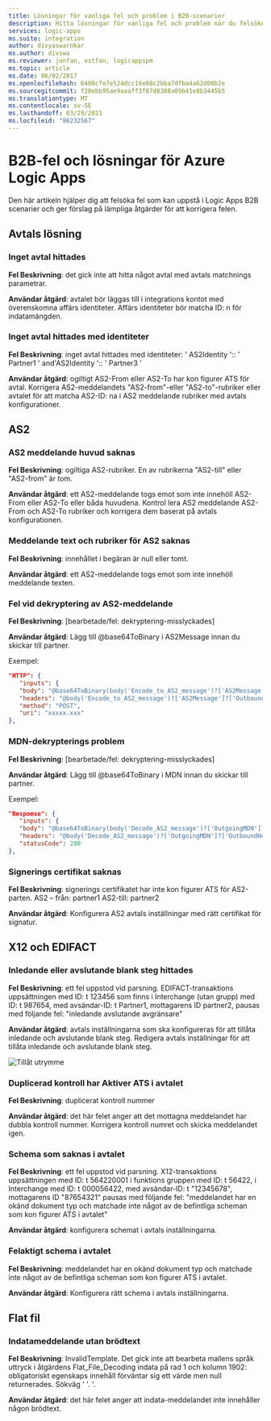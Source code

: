 ```yaml
---
title: Lösningar för vanliga fel och problem i B2B-scenarier
description: Hitta lösningar för vanliga fel och problem när du felsöker B2B-scenarier i Azure Logic Apps
services: logic-apps
ms.suite: integration
author: divyaswarnkar
ms.author: divswa
ms.reviewer: jonfan, estfan, logicappspm
ms.topic: article
ms.date: 06/02/2017
ms.openlocfilehash: 6400cfe7e524dcc16e08c2bba7dfba4a62d00b2e
ms.sourcegitcommit: f28ebb95ae9aaaff3f87d8388a09b41e0b3445b5
ms.translationtype: MT
ms.contentlocale: sv-SE
ms.lasthandoff: 03/29/2021
ms.locfileid: "86232567"
---
```

# <a name="b2b-errors-and-solutions-for-azure-logic-apps"></a>B2B-fel och lösningar för Azure Logic Apps

Den här artikeln hjälper dig att felsöka fel som kan uppstå i Logic Apps B2B scenarier och ger förslag på lämpliga åtgärder för att korrigera felen.

## <a name="agreement-resolution"></a>Avtals lösning

### <a name="no-agreement-found"></a>Inget avtal hittades 

**Fel Beskrivning**: det gick inte att hitta något avtal med avtals matchnings parametrar.

**Användar åtgärd**: avtalet bör läggas till i integrations kontot med överenskomna affärs identiteter. Affärs identiteter bör matcha ID: n för indatamängden.

### <a name="no-agreement-found-with-identities"></a>Inget avtal hittades med identiteter

**Fel Beskrivning**: inget avtal hittades med identiteter: ' AS2Identity ':: ' Partner1 ' and'AS2Identity ':: ' Partner3 '

**Användar åtgärd**: ogiltigt AS2-From eller AS2-To har kon figurer ATS för avtal. Korrigera AS2-meddelandets "AS2-from"-eller "AS2-to"-rubriker eller avtalet för att matcha AS2-ID: na i AS2 meddelande rubriker med avtals konfigurationer.

## <a name="as2"></a>AS2

### <a name="missing-as2-message-headers"></a>AS2 meddelande huvud saknas  

**Fel Beskrivning**: ogiltiga AS2-rubriker. En av rubrikerna "AS2-till" eller "AS2-from" är tom.

**Användar åtgärd**: ett AS2-meddelande togs emot som inte innehöll AS2-From eller AS2-To eller båda huvudena. Kontrol lera AS2 meddelande AS2-From och AS2-To rubriker och korrigera dem baserat på avtals konfigurationen.

### <a name="missing-as2-message-body-and-headers"></a>Meddelande text och rubriker för AS2 saknas    

**Fel Beskrivning**: innehållet i begäran är null eller tomt.

**Användar åtgärd**: ett AS2-meddelande togs emot som inte innehöll meddelande texten.

### <a name="as2-message-decryption-failure"></a>Fel vid dekryptering av AS2-meddelande

**Fel Beskrivning**: [bearbetade/fel: dekryptering-misslyckades]

**Användar åtgärd**: Lägg till @base64ToBinary i AS2Message innan du skickar till partner.

Exempel:

```json
"HTTP": {
   "inputs": {
   "body": "@base64ToBinary(body('Encode_to_AS2_message')?['AS2Message']?['Content'])",
   "headers": "@body('Encode_to_AS2_message')?['AS2Message']?['OutboundHeaders']",
   "method": "POST",
   "uri": "xxxxx.xxx"
},
``` 

### <a name="mdn-decryption-failure"></a>MDN-dekrypterings problem

**Fel Beskrivning**: [bearbetade/fel: dekryptering-misslyckades]

**Användar åtgärd**: Lägg till @base64ToBinary i MDN innan du skickar till partner.

Exempel:

```json
"Response": {
   "inputs": {
   "body": "@base64ToBinary(body('Decode_AS2_message')?['OutgoingMDN']?['Content'])",
   "headers": "@body('Decode_AS2_message')?['OutgoingMDN']?['OutboundHeaders']",
   "statusCode": 200
},               
``` 

### <a name="missing-signing-certificate"></a>Signerings certifikat saknas

**Fel Beskrivning**: signerings certifikatet har inte kon figurer ATS för AS2-parten. AS2 – från: partner1 AS2-till: partner2

**Användar åtgärd**: Konfigurera AS2 avtals inställningar med rätt certifikat för signatur.

## <a name="x12-and-edifact"></a>X12 och EDIFACT

### <a name="leading-or-trailing-space-found"></a>Inledande eller avslutande blank steg hittades    

**Fel Beskrivning**: ett fel uppstod vid parsning. EDIFACT-transaktions uppsättningen med ID: t 123456 som finns i Interchange (utan grupp) med ID: t 987654, med avsändar-ID: t Partner1, mottagarens ID partner2, pausas med följande fel: "inledande avslutande avgränsare"

**Användar åtgärd**: avtals inställningarna som ska konfigureras för att tillåta inledande och avslutande blank steg. Redigera avtals inställningar för att tillåta inledande och avslutande blank steg.

![Tillåt utrymme](./media/logic-apps-enterprise-integration-b2b-list-errors-solutions/leadingandtrailing.png)

### <a name="duplicate-check-has-enabled-in-the-agreement"></a>Duplicerad kontroll har Aktiver ATS i avtalet

**Fel Beskrivning**: duplicerat kontroll nummer

**Användar åtgärd**: det här felet anger att det mottagna meddelandet har dubbla kontroll nummer. Korrigera kontroll numret och skicka meddelandet igen.

### <a name="missing-schema-in-the-agreement"></a>Schema som saknas i avtalet

**Fel Beskrivning**: ett fel uppstod vid parsning. X12-transaktions uppsättningen med ID: t 564220001 i funktions gruppen med ID: t 56422, i Interchange med ID: t 000056422, med avsändar-ID: t "12345678", mottagarens ID "87654321" pausas med följande fel: "meddelandet har en okänd dokument typ och matchade inte något av de befintliga scheman som kon figurer ATS i avtalet"

**Användar åtgärd**: konfigurera schemat i avtals inställningarna.

### <a name="incorrect-schema-in-the-agreement"></a>Felaktigt schema i avtalet

**Fel Beskrivning**: meddelandet har en okänd dokument typ och matchade inte något av de befintliga scheman som kon figurer ATS i avtalet.

**Användar åtgärd**: Konfigurera rätt schema i avtals inställningarna.

## <a name="flat-file"></a>Flat fil

### <a name="input-message-with-no-body"></a>Indatameddelande utan brödtext

**Fel Beskrivning**: InvalidTemplate. Det gick inte att bearbeta mallens språk uttryck i åtgärdens Flat_File_Decoding indata på rad 1 och kolumn 1902: obligatoriskt egenskaps innehåll förväntar sig ett värde men null returnerades. Sökväg ' '. '.

**Användar åtgärd**: det här felet anger att indata-meddelandet inte innehåller någon brödtext.
